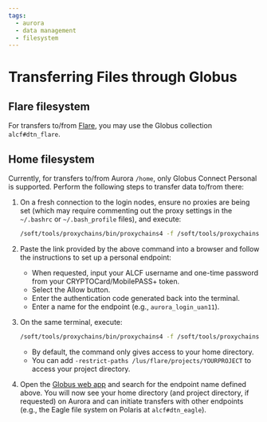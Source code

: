 ```yaml
---
tags:
  - aurora
  - data management
  - filesystem
---
```


# Transferring Files through Globus

## Flare filesystem
For transfers to/from [Flare](../lustre/flare.md), you may use the Globus collection `alcf#dtn_flare`.

## Home filesystem
Currently, for transfers to/from Aurora `/home`, only Globus Connect Personal is supported. Perform the following steps to transfer data to/from there:

1. On a fresh connection to the login nodes, ensure no proxies are being set (which may require commenting out the proxy settings in the `~/.bashrc` or `~/.bash_profile` files), and execute:

    ```bash
    /soft/tools/proxychains/bin/proxychains4 -f /soft/tools/proxychains/etc/proxychains.conf /soft/tools/globusconnect/globusconnect -setup --no-gui
    ```

2. Paste the link provided by the above command into a browser and follow the instructions to set up a personal endpoint:

    - When requested, input your ALCF username and one-time password from your CRYPTOCard/MobilePASS+ token.
    - Select the Allow button.
    - Enter the authentication code generated back into the terminal.
    - Enter a name for the endpoint (e.g., `aurora_login_uan11`).

3. On the same terminal, execute:

    ```bash
    /soft/tools/proxychains/bin/proxychains4 -f /soft/tools/proxychains/etc/proxychains.conf /soft/tools/globusconnect/globusconnect -start &
    ```

    - By default, the command only gives access to your home directory.
    - You can add `-restrict-paths /lus/flare/projects/YOURPROJECT` to access your project directory.

4. Open the [Globus web app](https://app.globus.org/file-manager?destination_id=05d2c76a-e867-4f67-aa57-76edeb0beda0) and search for the endpoint name defined above. You will now see your home directory (and project directory, if requested) on Aurora and can initiate transfers with other endpoints (e.g., the Eagle file system on Polaris at `alcf#dtn_eagle`).

